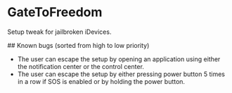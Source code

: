 # GateToFreedom

Setup tweak for jailbroken iDevices.

## Known bugs (sorted from high to low priority)

- The user can escape the setup by opening an application using either the notification center or the control center.
- The user can escape the setup by either pressing power button 5 times in a row if SOS is enabled or by holding the power button.